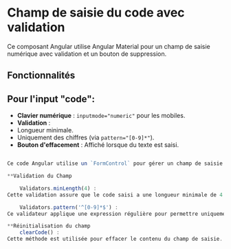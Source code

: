 # Champ de saisie du code avec validation

Ce composant Angular utilise Angular Material pour un champ de saisie numérique avec validation et un bouton de suppression.

## Fonctionnalités

## Pour l'input "code":

- **Clavier numérique** : `inputmode="numeric"` pour les mobiles.
- **Validation** :
- Longueur minimale.
- Uniquement des chiffres (via `pattern="[0-9]*"`).
- **Bouton d'effacement** : Affiché lorsque du texte est saisi.

```typescript

Ce code Angular utilise un `FormControl` pour gérer un champ de saisie avec validation et une méthode pour réinitialiser sa valeur.

**Validation du Champ

    Validators.minLength(4) :
Cette validation assure que le code saisi a une longueur minimale de 4 caractères. Si la longueur est inférieure, le contrôle sera invalidé.

    Validators.pattern('^[0-9]*$') :
Ce validateur applique une expression régulière pour permettre uniquement les chiffres (0-9). Toute autre entrée sera rejetée, et le champ sera marqué comme invalide.

**Réinitialisation du champ
    clearCode() :
Cette méthode est utilisée pour effacer le contenu du champ de saisie. En appelant setValue(''), le champ est réinitialisé à une chaîne vide, ce qui efface le texte saisi.
```
